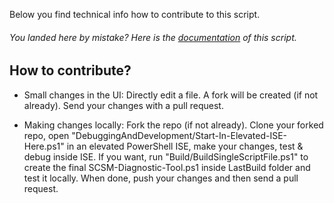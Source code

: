 Below you find technical info how to contribute to this script.

###### You landed here by mistake? Here is the [documentation](https://khusmeno-ms.github.io/CSS-SystemCenter-ServiceManager/SCSM-Diagnostic-Tool/) of this script.

## How to contribute?

- Small changes in the UI: 
Directly edit a file. A fork will be created (if not already). Send your changes with a pull request.

- Making changes locally: 
Fork the repo (if not already). Clone your forked repo, open "DebuggingAndDevelopment/Start-In-Elevated-ISE-Here.ps1" in an elevated PowerShell ISE, make your changes, test & debug inside ISE. 
If you want, run "Build/BuildSingleScriptFile.ps1" to create the final SCSM-Diagnostic-Tool.ps1 inside LastBuild folder and test it locally. 
When done, push your changes and then send a pull request.

